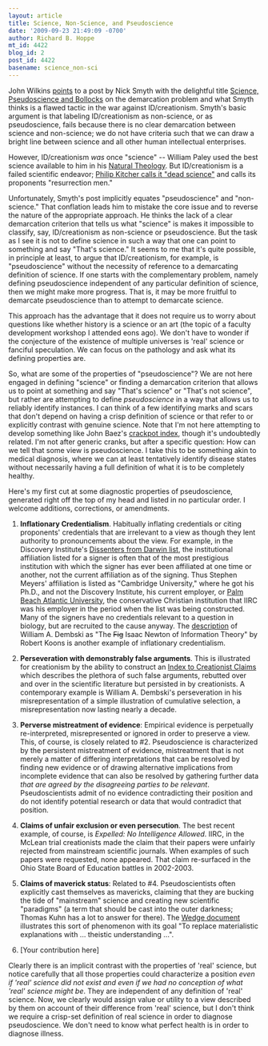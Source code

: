 ```yaml
---
layout: article
title: Science, Non-Science, and Pseudoscience
date: '2009-09-23 21:49:09 -0700'
author: Richard B. Hoppe
mt_id: 4422
blog_id: 2
post_id: 4422
basename: science_non-sci
---
```

John Wilkins [points](http://evolvingthoughts.net/2009/09/23/linkage/) to a post by Nick Smyth with the delightful title [Science, Pseudoscience and Bollocks](http://www.3quarksdaily.com/3quarksdaily/2009/09/science-pseudoscience-and-bollocks.html) on the demarcation problem and what Smyth thinks is a flawed tactic in the war against ID/creationism.  Smyth's basic argument is that labeling ID/creationism as non-science, or as pseudoscience, fails because there is no clear demarcation between science and non-science; we do not have criteria such that we can draw a bright line between science and all other human intellectual enterprises.

However, ID/creationism _was_ once "science" -- William Paley used the best science available to him in his [Natural Theology](http://darwin-online.org.uk/content/frameset?itemID=A142&amp;viewtype=text&amp;pageseq=1).  But ID/creationism is a failed scientific endeavor; [Philip Kitcher calls it "dead science"](http://www.amazon.com/Living-Darwin-Evolution-Design-Philosophy/dp/0195384342/ref=pd_bxgy_b_text_b) and calls its proponents "resurrection men."

Unfortunately, Smyth's post implicitly equates "pseudoscience" and "non-science."  That conflation leads him to mistake the core issue and to reverse the nature of the appropriate approach.  He thinks the lack of a clear demarcation criterion that tells us what "science" is makes it impossible to classify, say, ID/creationism as non-science or pseudoscience.  But the task as I see it is not to define science in such a way that one can point to something and say "That's science."  It seems to me that it's quite possible, in principle at least, to argue that ID/creationism, for example, is "pseudoscience" without the necessity of reference to a demarcating definition of science.  If one starts with the complementary problem, namely defining pseudoscience independent of any particular definition of science, then we might make more progress.  That is, it may be more fruitful to demarcate pseudoscience than to attempt to demarcate science.  

This approach has the advantage that it does not require us to worry about questions like whether history is a science or an art (the topic of a faculty development workshop I attended eons ago).  We don't have to wonder if the conjecture of the existence of multiple universes is 'real' science or fanciful speculation.  We can focus on the pathology and ask what its defining properties are.

So, what are some of the properties of "pseudoscience"?  We are not here engaged in defining "science" or finding a demarcation criterion that allows us to point at something and say "That's science" or "That's not science", but rather are attempting to define _pseudoscience_ in a way that allows us to reliably identify instances.  I can think of a few identifying marks and scars that don't depend on having a crisp definition of science or that refer to or explicitly contrast with genuine science.  Note that I'm not here attempting to develop something like John Baez's [crackpot index](http://math.ucr.edu/home/baez/crackpot.html), though it's undoubtedly related.  I'm not after generic cranks, but after a specific question: How can we tell that some view is pseudoscience.  I take this to be something akin to medical diagnosis, where we can at least tentatively identify disease states without necessarily having a full definition of what it is to be completely healthy.

Here's my first cut at some diagnostic properties of pseudoscience, generated right off the top of my head and listed in no particular order.  I welcome additions, corrections, or amendments.

1.  **Inflationary Credentialism**.   Habitually inflating credentials or citing proponents' credentials that are irrelevant to a view as though they lent authority to pronouncements about the view.  For example, in the Discovery Institute's [Dissenters from Darwin list](http://www.discovery.org/scripts/viewDB/filesDB-download.php?command=download&amp;id=660), the institutional affiliation listed for a signer is often that of the most prestigious institution with which the signer has ever been affiliated at one time or another, not the current affiliation as of the signing.  Thus Stephen Meyers' affiliation is listed as "Cambridge University," where he got his Ph.D., and not the Discovery Institute, his current employer, or [Palm Beach Atlantic University](http://www.pba.edu/), the conservative Christian institution that IIRC was his employer in the period when the list was being constructed.  Many of the signers have no credentials relevant to a question in biology, but are recruited to the cause anyway.  The [description](http://www.designinference.com/inteldes.htm) of William A. Dembski as "The ~~Fig~~ Isaac Newton of Information Theory" by Robert Koons is another example of inflationary credentialism.

2.  **Perseveration with demonstrably false arguments**.  This is illustrated for creationism by the ability to construct an [Index to Creationist Claims](http://www.talkorigins.org/indexcc/) which describes the plethora of such false arguments, rebutted over and over in the scientific literature but persisted in by creationists.  A contemporary example is William A. Dembski's perseveration in his misrepresentation of a simple illustration of cumulative selection, a misrepresentation now lasting nearly a decade.

3.  **Perverse mistreatment of evidence**: Empirical evidence is perpetually re-interpreted, misrepresented or ignored in order to preserve a view.  This, of course, is closely related to #2.  Pseudoscience is characterized by the persistent mistreatment of evidence, mistreatment that is not merely a matter of differing interpretations that can be resolved by finding new evidence or of drawing alternative implications from incomplete evidence that can also be resolved by gathering further data _that are agreed by the disagreeing parties to be relevant_.  Pseudoscientists admit of no evidence contradicting their position and do not identify potential research or data that would contradict that position.

4.  **Claims of unfair exclusion or even persecution**.  The best recent example, of course, is _Expelled: No Intelligence Allowed_.  IIRC, in the McLean trial creationists made the claim that their papers were unfairly rejected from mainstream scientific journals.  When examples of such papers were requested, none appeared.  That claim re-surfaced in the Ohio State Board of Education battles in 2002-2003.

5.  **Claims of maverick status**:  Related to #4.  Pseudoscientists often explicitly cast themselves as mavericks, claiming that they are bucking the tide of "mainstream" science and creating new scientific "paradigms" (a term that should be cast into the outer darkness; Thomas Kuhn has a lot to answer for there).  The [Wedge document](http://ncseweb.org/creationism/general/wedge-document) illustrates this sort of phenomenon with its goal "To replace materialistic explanations with ... theistic understanding ...".

6.  \[Your contribution here\]

Clearly there is an implicit contrast with the properties of 'real' science, but notice carefully that all those properties could characterize a position _even if 'real' science did not exist and even if we had no conception of what 'real' science might be_.  They are independent of any definition of 'real' science.  Now, we clearly would assign value or utility to a view described by them on account of their difference from 'real' science, but I don't think we require a crisp-set definition of real science in order to diagnose pseudoscience.  We don't need to know what perfect health is in order to diagnose illness.
